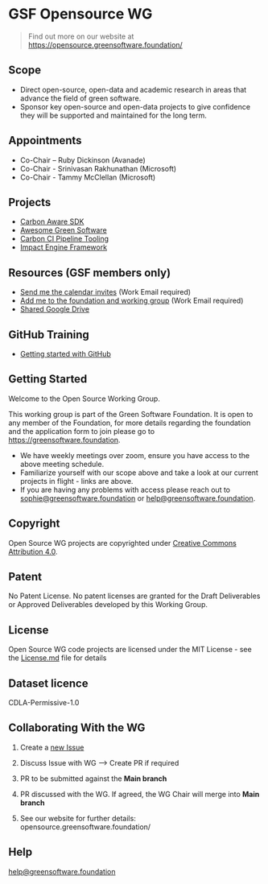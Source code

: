 # GSF Opensource WG

> Find out more on our website at https://opensource.greensoftware.foundation/
>
## Scope
- Direct open-source, open-data and academic research in areas that advance the field of green software.
- Sponsor key open-source and open-data projects to give confidence they will be supported and maintained for the long term.

## Appointments
- Co-Chair – Ruby Dickinson (Avanade) 
- Co-Chair - Srinivasan Rakhunathan (Microsoft)
- Co-Chair - Tammy McClellan (Microsoft)

## Projects
- [Carbon Aware SDK](https://greensoftware.foundation/projects/carbon-aware-sdk)
- [Awesome Green Software](https://greensoftware.foundation/projects/awesome-green-software)
- [Carbon CI Pipeline Tooling](https://greensoftware.foundation/projects/carbon-ci-pipeline-tooling)
- [Impact Engine Framework](https://github.com/green-Software-Foundation/ief/)

## Resources (GSF members only)
* [Send me the calendar invites](https://greensoftware.foundation/subscribe/) (Work Email required)
* [Add me to the foundation and working group](https://greensoftware.foundation/onboarding/) (Work Email required)
* [Shared Google Drive](https://drive.google.com/drive/folders/0AETfdYpYpIbxUk9PVA) 

## GitHub Training
- [Getting started with GitHub](https://green-software-foundation.github.io/github-training/)

## Getting Started
Welcome to the Open Source Working Group.

This working group is part of the Green Software Foundation. It is open to any member of the Foundation, for more details regarding the foundation and the application form to join please go to https://greensoftware.foundation.

- We have weekly meetings over zoom, ensure you have access to the above meeting schedule.
- Familiarize yourself with our scope above and take a look at our current projects in flight - links are above.
- If you are having any problems with access please reach out to sophie@greensoftware.foundation or help@greensoftware.foundation.

## Copyright
Open Source WG projects are copyrighted under [Creative Commons Attribution 4.0](https://creativecommons.org/licenses/by/4.0/).

## Patent
No Patent License. No patent licenses are granted for the Draft Deliverables or Approved Deliverables developed by this Working Group.

## License
Open Source WG code projects are licensed under the MIT License - see the [License.md](license/innovation-wg-license.md) file for details

## Dataset licence
CDLA-Permissive-1.0

## Collaborating With the WG

1. Create a [new Issue](https://github.com/Green-Software-Foundation/opensource-wg/issues/new)
2. Discuss Issue with WG --> Create PR if required
3. PR to be submitted against the **Main branch**
4. PR discussed with the WG. If agreed, the WG Chair will merge into **Main branch**

5. See our website for further details: opensource.greensoftware.foundation/

## Help
help@greensoftware.foundation
